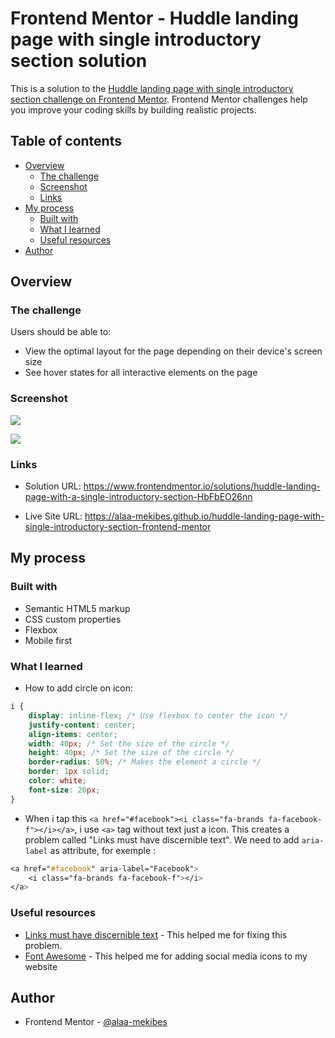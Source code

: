 # Frontend Mentor - Huddle landing page with single introductory section solution

This is a solution to the [Huddle landing page with single introductory section challenge on Frontend Mentor](https://www.frontendmentor.io/challenges/huddle-landing-page-with-a-single-introductory-section-B_2Wvxgi0). Frontend Mentor challenges help you improve your coding skills by building realistic projects. 

## Table of contents

- [Overview](#overview)
  - [The challenge](#the-challenge)
  - [Screenshot](#screenshot)
  - [Links](#links)
- [My process](#my-process)
  - [Built with](#built-with)
  - [What I learned](#what-i-learned)
  - [Useful resources](#useful-resources)
- [Author](#author)

## Overview

### The challenge

Users should be able to:

- View the optimal layout for the page depending on their device's screen size
- See hover states for all interactive elements on the page

### Screenshot

![](./Screenshot-D.png)

![](./Screenshot-M.png)

### Links

- Solution URL: https://www.frontendmentor.io/solutions/huddle-landing-page-with-a-single-introductory-section-HbFbEO26nn
  
- Live Site URL: https://alaa-mekibes.github.io/huddle-landing-page-with-single-introductory-section-frontend-mentor

## My process

### Built with

- Semantic HTML5 markup
- CSS custom properties
- Flexbox
- Mobile first

### What I learned

- How to add circle on icon:

```css
i {
    display: inline-flex; /* Use flexbox to center the icon */
    justify-content: center;
    align-items: center;
    width: 40px; /* Set the size of the circle */
    height: 40px; /* Set the size of the circle */
    border-radius: 50%; /* Makes the element a circle */
    border: 1px solid;
    color: white;
    font-size: 20px;
}
```

- When i tap this `<a href="#facebook"><i class="fa-brands fa-facebook-f"></i></a>`, i use `<a>` tag without text just a icon. This creates a problem called "Links must have discernible text". We need to add `aria-label` as attribute, for exemple :
  
```css
<a href="#facebook" aria-label="Facebook">
    <i class="fa-brands fa-facebook-f"></i>
</a>
```

### Useful resources

- [Links must have discernible text](https://dequeuniversity.com/rules/axe/4.4/link-name) - This helped me for fixing this problem.
- [Font Awesome](https://fontawesome.com/) - This helped me for adding social media icons to my website

## Author

- Frontend Mentor - [@alaa-mekibes](https://www.frontendmentor.io/profile/alaa-mekibes)
